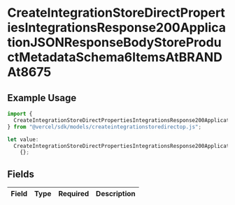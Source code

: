 # CreateIntegrationStoreDirectPropertiesIntegrationsResponse200ApplicationJSONResponseBodyStoreProductMetadataSchema6ItemsAtBRANDAt8675

## Example Usage

```typescript
import {
  CreateIntegrationStoreDirectPropertiesIntegrationsResponse200ApplicationJSONResponseBodyStoreProductMetadataSchema6ItemsAtBRANDAt8675,
} from "@vercel/sdk/models/createintegrationstoredirectop.js";

let value:
  CreateIntegrationStoreDirectPropertiesIntegrationsResponse200ApplicationJSONResponseBodyStoreProductMetadataSchema6ItemsAtBRANDAt8675 =
    {};
```

## Fields

| Field       | Type        | Required    | Description |
| ----------- | ----------- | ----------- | ----------- |
